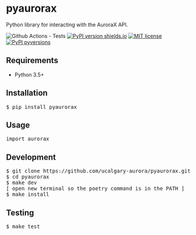 # pyaurorax
Python library for interacting with the AuroraX API.

![Github Actions - Tests](https://github.com/ucalgary-aurora/pyaurorax/workflows/tests/badge.svg)
[![PyPI version shields.io](https://img.shields.io/pypi/v/pyaurorax.svg)](https://pypi.python.org/pypi/pyaurorax/)
[![MIT license](https://img.shields.io/badge/License-MIT-blue.svg)](https://lbesson.mit-license.org/)
[![PyPI pyversions](https://img.shields.io/pypi/pyversions/pyaurorax.svg)](https://pypi.python.org/pypi/pyaurorax/)

## Requirements
- Python 3.5+

## Installation
<pre>$ pip install pyaurorax</pre>

## Usage
<pre>import aurorax</pre>

## Development
<pre>$ git clone https://github.com/ucalgary-aurora/pyaurorax.git
$ cd pyaurorax
$ make dev
[ open new terminal so the poetry command is in the PATH ]
$ make install</pre>

## Testing
<pre>$ make test</pre>
